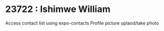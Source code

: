 # 23722 : Ishimwe William

Access contact list using expo-contacts
Profile picture uplaod/take photo
